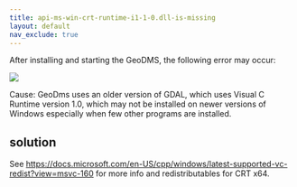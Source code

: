 ```yaml
---
title: api-ms-win-crt-runtime-i1-1-0.dll-is-missing
layout: default
nav_exclude: true
---
```

After installing and starting the GeoDMS, the following error may occur:

![](../assets/img/GUI/kb2999226.png)

Cause: GeoDms uses an older version of GDAL, which uses Visual C Runtime version 1.0, which may not be installed on newer versions of Windows especially when few other programs are installed.

## solution

See <https://docs.microsoft.com/en-US/cpp/windows/latest-supported-vc-redist?view=msvc-160> for more info and redistributables for CRT x64.